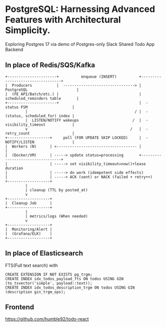 # PostgreSQL: Harnessing Advanced Features with Architectural Simplicity.

Exploring Postgres 17 via demo of Postgres-only Slack Shared Todo App Backend

## In place of Redis/SQS/Kafka

```
+----------------------+          enqueue (INSERT)          +----------------------------------+
|  Producers           |  --------------------------------> |  PostgreSQL                      |
|  (FE API/Batch/etc.) |                                    |  scheduled_reminders table       |
+----------------------+                                    |  - status FSM                    |
         |                                                / |  - (status, scheduled_for) index |
         |  LISTEN/NOTIFY wakeups                        /  |  - visibility_timeout            |
         v                                              /   |  - retry_count                   |
+-------------------+     poll (FOR UPDATE SKIP LOCKED)     |  - NOTIFY/LISTEN                 |
|  Workers (N)      | <------------------------------------ |                                  |
|  (Docker/VM)      | -----> update status=processing       +----------------------------------+
|                   | -----> set visibility_timeout=now()+lease duration
|                   | -----> do work (idempotent side effects)
|                   | -----> ACK (sent) or NACK (failed + retry++)
+-------------------+
         |
         | cleanup (TTL by posted_at)
         v
+-------------------+
|  Cleanup Job      |
+-------------------+
         |
         | metrics/logs (When needed)
         v
+-------------------+
|  Monitoring/Alert |
|  (Grafana/ELK)    |
+-------------------+
```

## In place of Elasticsearch

FTS(Full text search) with 

```
CREATE EXTENSION IF NOT EXISTS pg_trgm;
CREATE INDEX idx_todos_payload_fts ON todos USING GIN (to_tsvector('simple', payload::text));
CREATE INDEX idx_todos_description_trgm ON todos USING GIN (description gin_trgm_ops);
```

## Frontend

https://github.com/humble92/todo-react
